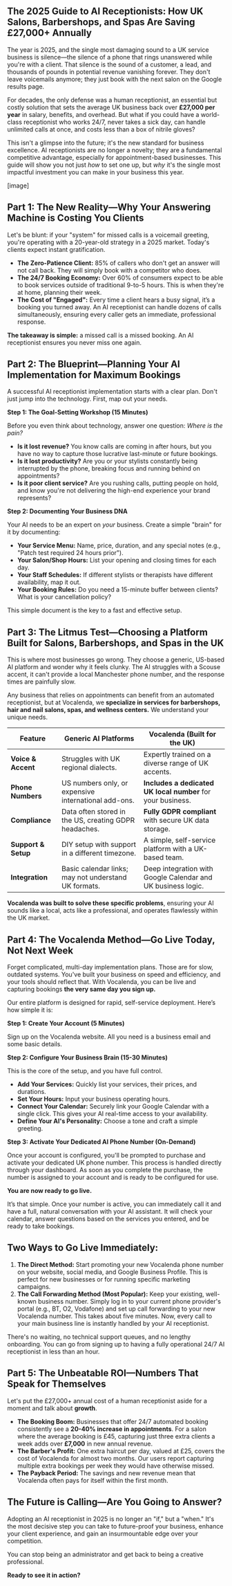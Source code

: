 ## **The 2025 Guide to AI Receptionists: How UK Salons, Barbershops, and Spas Are Saving £27,000+ Annually**

The year is 2025, and the single most damaging sound to a UK service business is silence—the silence of a phone that rings unanswered while you're with a client. That silence is the sound of a customer, a lead, and thousands of pounds in potential revenue vanishing forever. They don't leave voicemails anymore; they just book with the next salon on the Google results page.

For decades, the only defense was a human receptionist, an essential but costly solution that sets the average UK business back over **£27,000 per year** in salary, benefits, and overhead. But what if you could have a world-class receptionist who works 24/7, never takes a sick day, can handle unlimited calls at once, and costs less than a box of nitrile gloves?

This isn't a glimpse into the future; it's the new standard for business excellence. AI receptionists are no longer a novelty; they are a fundamental competitive advantage, especially for appointment-based businesses. This guide will show you not just *how* to set one up, but *why* it's the single most impactful investment you can make in your business this year.

[image]

## **Part 1: The New Reality—Why Your Answering Machine is Costing You Clients**

Let's be blunt: if your "system" for missed calls is a voicemail greeting, you're operating with a 20-year-old strategy in a 2025 market. Today's clients expect instant gratification.

- **The Zero-Patience Client:** 85% of callers who don't get an answer will not call back. They will simply book with a competitor who does.
- **The 24/7 Booking Economy:** Over 60% of consumers expect to be able to book services outside of traditional 9-to-5 hours. This is when they're at home, planning their week.
- **The Cost of "Engaged":** Every time a client hears a busy signal, it’s a booking you turned away. An AI receptionist can handle dozens of calls simultaneously, ensuring every caller gets an immediate, professional response.

**The takeaway is simple:** a missed call is a missed booking. An AI receptionist ensures you never miss one again.

## **Part 2: The Blueprint—Planning Your AI Implementation for Maximum Bookings**

A successful AI receptionist implementation starts with a clear plan. Don't just jump into the technology. First, map out your needs.

**Step 1: The Goal-Setting Workshop (15 Minutes)**

Before you even think about technology, answer one question: *Where is the pain?*

- **Is it lost revenue?** You know calls are coming in after hours, but you have no way to capture those lucrative last-minute or future bookings.
- **Is it lost productivity?** Are you or your stylists constantly being interrupted by the phone, breaking focus and running behind on appointments?
- **Is it poor client service?** Are you rushing calls, putting people on hold, and know you're not delivering the high-end experience your brand represents?

**Step 2: Documenting Your Business DNA**

Your AI needs to be an expert on *your* business. Create a simple "brain" for it by documenting:

- **Your Service Menu:** Name, price, duration, and any special notes (e.g., "Patch test required 24 hours prior").
- **Your Salon/Shop Hours:** List your opening and closing times for each day.
- **Your Staff Schedules:** If different stylists or therapists have different availability, map it out.
- **Your Booking Rules:** Do you need a 15-minute buffer between clients? What is your cancellation policy?

This simple document is the key to a fast and effective setup.

## **Part 3: The Litmus Test—Choosing a Platform Built for Salons, Barbershops, and Spas in the UK**

This is where most businesses go wrong. They choose a generic, US-based AI platform and wonder why it feels clunky. The AI struggles with a Scouse accent, it can't provide a local Manchester phone number, and the response times are painfully slow.

Any business that relies on appointments can benefit from an automated receptionist, but at Vocalenda, we **specialize in services for barbershops, hair and nail salons, spas, and wellness centers.** We understand your unique needs.

| **Feature**         | **Generic AI Platforms**                              | **Vocalenda (Built for the UK)**                             |
| ------------------- | ----------------------------------------------------- | ------------------------------------------------------------ |
| **Voice & Accent**  | Struggles with UK regional dialects.                  | Expertly trained on a diverse range of UK accents.           |
| **Phone Numbers**   | US numbers only, or expensive international add-ons.  | **Includes a dedicated UK local number** for your business.  |
| **Compliance**      | Data often stored in the US, creating GDPR headaches. | **Fully GDPR compliant** with secure UK data storage.        |
| **Support & Setup** | DIY setup with support in a different timezone.       | A simple, self-service platform with a UK-based team.        |
| **Integration**     | Basic calendar links; may not understand UK formats.  | Deep integration with Google Calendar and UK business logic. |

**Vocalenda was built to solve these specific problems**, ensuring your AI sounds like a local, acts like a professional, and operates flawlessly within the UK market.

## **Part 4: The Vocalenda Method—Go Live Today, Not Next Week**

Forget complicated, multi-day implementation plans. Those are for slow, outdated systems. You've built your business on speed and efficiency, and your tools should reflect that. With Vocalenda, you can be live and capturing bookings **the very same day you sign up.**

Our entire platform is designed for rapid, self-service deployment. Here’s how simple it is:

**Step 1: Create Your Account (5 Minutes)**

Sign up on the Vocalenda website. All you need is a business email and some basic details.

**Step 2: Configure Your Business Brain (15-30 Minutes)**

This is the core of the setup, and you have full control.

- **Add Your Services:** Quickly list your services, their prices, and durations.
- **Set Your Hours:** Input your business operating hours.
- **Connect Your Calendar:** Securely link your Google Calendar with a single click. This gives your AI real-time access to your availability.
- **Define Your AI's Personality:** Choose a tone and craft a simple greeting.

**Step 3: Activate Your Dedicated AI Phone Number (On-Demand)**

Once your account is configured, you'll be prompted to purchase and activate your dedicated UK phone number. This process is handled directly through your dashboard. As soon as you complete the purchase, the number is assigned to your account and is ready to be configured for use.

**You are now ready to go live.**

It’s that simple. Once your number is active, you can immediately call it and have a full, natural conversation with your AI assistant. It will check your calendar, answer questions based on the services you entered, and be ready to take bookings.

## **Two Ways to Go Live Immediately:**

1. **The Direct Method:** Start promoting your new Vocalenda phone number on your website, social media, and Google Business Profile. This is perfect for new businesses or for running specific marketing campaigns.
2. **The Call Forwarding Method (Most Popular):** Keep your existing, well-known business number. Simply log in to your current phone provider's portal (e.g., BT, O2, Vodafone) and set up call forwarding to your new Vocalenda number. This takes about five minutes. Now, every call to your main business line is instantly handled by your AI receptionist.

There's no waiting, no technical support queues, and no lengthy onboarding. You can go from signing up to having a fully operational 24/7 AI receptionist in less than an hour.

## **Part 5: The Unbeatable ROI—Numbers That Speak for Themselves**

Let's put the £27,000+ annual cost of a human receptionist aside for a moment and talk about **growth**.

- **The Booking Boom:** Businesses that offer 24/7 automated booking consistently see a **20-40% increase in appointments**. For a salon where the average booking is £45, capturing just three extra clients a week adds over **£7,000** in new annual revenue.
- **The Barber's Profit:** One extra haircut per day, valued at £25, covers the cost of Vocalenda for almost two months. Our users report capturing multiple extra bookings per week they would have otherwise missed.
- **The Payback Period:** The savings and new revenue mean that Vocalenda often pays for itself within the first month.

## The Future is Calling—Are You Going to Answer?

Adopting an AI receptionist in 2025 is no longer an "if," but a "when." It's the most decisive step you can take to future-proof your business, enhance your client experience, and gain an insurmountable edge over your competition.

You can stop being an administrator and get back to being a creative professional.

**Ready to see it in action?**

